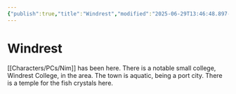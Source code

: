 ```yaml
---
{"publish":true,"title":"Windrest","modified":"2025-06-29T13:46:48.897-07:00","cssclasses":""}
---
```




# Windrest

[[Characters/PCs/Nim]] has been here. There is a notable small college, Windrest College, in the area. The town is aquatic, being a port city. There is a temple for the fish crystals here.
